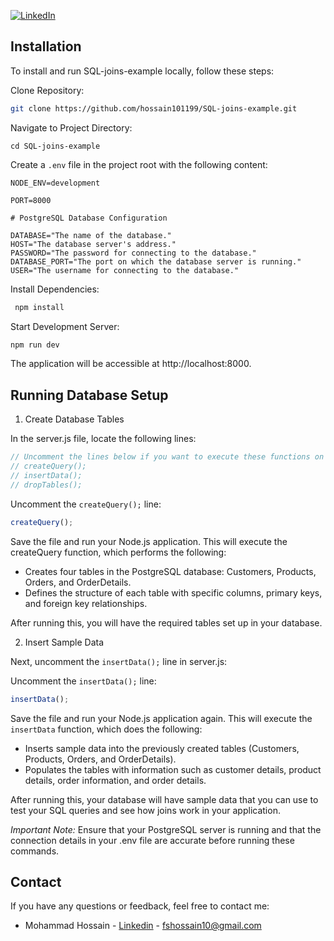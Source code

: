[![LinkedIn][linkedin-shield]][linkedin-url]

## Installation

To install and run SQL-joins-example locally, follow these steps:

Clone Repository:

```sh
git clone https://github.com/hossain101199/SQL-joins-example.git
```

Navigate to Project Directory:

```
cd SQL-joins-example
```

Create a `.env` file in the project root with the following content:

```env
NODE_ENV=development

PORT=8000

# PostgreSQL Database Configuration

DATABASE="The name of the database."
HOST="The database server's address."
PASSWORD="The password for connecting to the database."
DATABASE_PORT="The port on which the database server is running."
USER="The username for connecting to the database."
```

Install Dependencies:

```sh
 npm install
```

Start Development Server:

```sh
npm run dev
```

The application will be accessible at http://localhost:8000.

## Running Database Setup

1. Create Database Tables

In the server.js file, locate the following lines:

```javascript
// Uncomment the lines below if you want to execute these functions on startup.
// createQuery();
// insertData();
// dropTables();
```

Uncomment the `createQuery();` line:

```javascript
createQuery();
```

Save the file and run your Node.js application. This will execute the createQuery function, which performs the following:

- Creates four tables in the PostgreSQL database: Customers, Products, Orders, and OrderDetails.
- Defines the structure of each table with specific columns, primary keys, and foreign key relationships.

After running this, you will have the required tables set up in your database.

2. Insert Sample Data

Next, uncomment the `insertData();` line in server.js:

Uncomment the `insertData();` line:

```javascript
insertData();
```

Save the file and run your Node.js application again. This will execute the `insertData` function, which does the following:

- Inserts sample data into the previously created tables (Customers, Products, Orders, and OrderDetails).
- Populates the tables with information such as customer details, product details, order information, and order details.

After running this, your database will have sample data that you can use to test your SQL queries and see how joins work in your application.

_Important Note:_ Ensure that your PostgreSQL server is running and that the connection details in your .env file are accurate before running these commands.

## Contact

If you have any questions or feedback, feel free to contact me:

- Mohammad Hossain - [Linkedin](https://www.linkedin.com/in/hossain1011/) - fshossain10@gmail.com

[linkedin-shield]: https://img.shields.io/badge/-LinkedIn-black.svg?style=for-the-badge&logo=linkedin&colorB=555
[linkedin-url]: https://www.linkedin.com/in/hossain1011/
